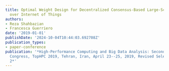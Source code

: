 ```yaml
---
title: Optimal Weight Design for Decentralized Consensus-Based Large-Scale Data Analytics
  over Internet of Things
authors:
- Reza Shahbazian
- Francesca Guerriero
date: '2019-01-01'
publishDate: '2024-10-04T10:44:03.692708Z'
publication_types:
- paper-conference
publication: '*High-Performance Computing and Big Data Analysis: Second International
  Congress, TopHPC 2019, Tehran, Iran, April 23--25, 2019, Revised Selected Papers
  2*'
---
```

